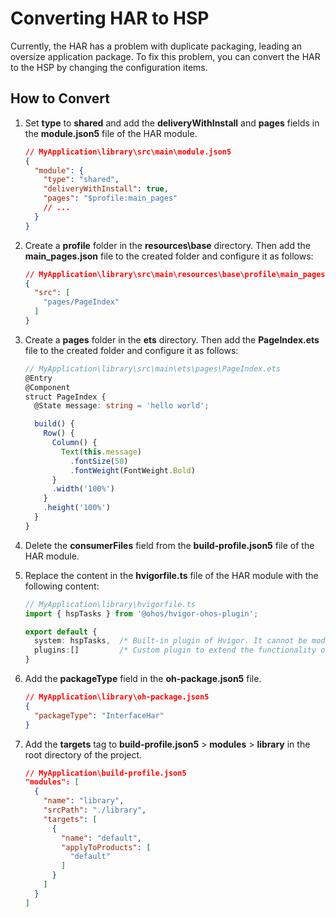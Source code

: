 # Converting HAR to HSP

Currently, the HAR has a problem with duplicate packaging, leading an oversize application package. To fix this problem, you can convert the HAR to the HSP by changing the configuration items.
## How to Convert

1. Set **type** to **shared** and add the **deliveryWithInstall** and **pages** fields in the **module.json5** file of the HAR module.
    ```json
    // MyApplication\library\src\main\module.json5
    {
      "module": {
        "type": "shared",
        "deliveryWithInstall": true,
        "pages": "$profile:main_pages"
        // ...
      }
    }
    ```

2. Create a **profile** folder in the **resources\base** directory. Then add the **main_pages.json** file to the created folder and configure it as follows:
    ```json
    // MyApplication\library\src\main\resources\base\profile\main_pages.json
    {
      "src": [
        "pages/PageIndex"
      ]
    }
    ```

3. Create a **pages** folder in the **ets** directory. Then add the **PageIndex.ets** file to the created folder and configure it as follows:
    ```ts
    // MyApplication\library\src\main\ets\pages\PageIndex.ets
    @Entry
    @Component
    struct PageIndex {
      @State message: string = 'hello world';

      build() {
        Row() {
          Column() {
            Text(this.message)
              .fontSize(50)
              .fontWeight(FontWeight.Bold)
          }
          .width('100%')
        }
        .height('100%')
      }
    }
    ```

4. Delete the **consumerFiles** field from the **build-profile.json5** file of the HAR module.

5. Replace the content in the **hvigorfile.ts** file of the HAR module with the following content:
    ```ts
    // MyApplication\library\hvigorfile.ts
    import { hspTasks } from '@ohos/hvigor-ohos-plugin';

    export default {
      system: hspTasks,  /* Built-in plugin of Hvigor. It cannot be modified. */
      plugins:[]         /* Custom plugin to extend the functionality of Hvigor. */
    }
    ```

6. Add the **packageType** field in the **oh-package.json5** file.
    ```json
    // MyApplication\library\oh-package.json5
    {
      "packageType": "InterfaceHar"
    }
    ```

7. Add the **targets** tag to **build-profile.json5** > **modules** > **library** in the root directory of the project.

    ```json
    // MyApplication\build-profile.json5
    "modules": [
      {
        "name": "library",
        "srcPath": "./library",
        "targets": [
          {
            "name": "default",
            "applyToProducts": [
              "default"
            ]
          }
        ]
      }
    ]
    ```
